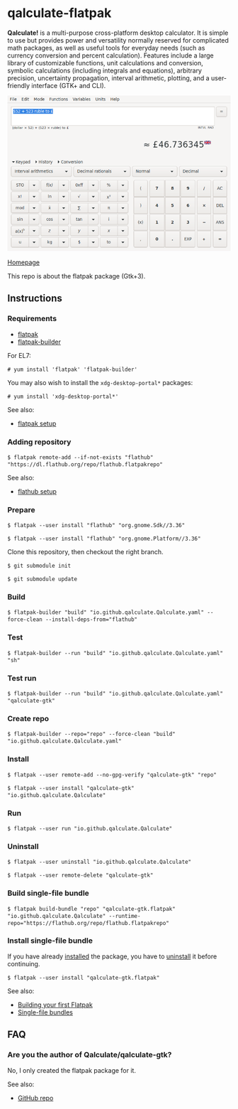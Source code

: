 # qalculate-flatpak

**Qalculate!** is a multi-purpose cross-platform desktop calculator. It is simple to use but provides power and versatility normally reserved for complicated math packages, as well as useful tools for everyday needs (such as currency conversion and percent calculation). Features include a large library of customizable functions, unit calculations and conversion, symbolic calculations (including integrals and equations), arbitrary precision, uncertainty propagation, interval arithmetic, plotting, and a user-friendly interface (GTK+ and CLI).

![qalculate-flatpak screenshot](qalculate-flatpak.png)

[Homepage](http://qalculate.github.io)

This repo is about the flatpak package (Gtk+3).

## Instructions

### Requirements

* [flatpak](https://github.com/flatpak/flatpak)
* [flatpak-builder](https://github.com/flatpak/flatpak-builder)

For EL7:

```
# yum install 'flatpak' 'flatpak-builder'
```

You may also wish to install the `xdg-desktop-portal*` packages:

```
# yum install 'xdg-desktop-portal*'
```

See also:

* [flatpak setup](https://flatpak.org/setup)

### Adding repository

```
$ flatpak remote-add --if-not-exists "flathub" "https://dl.flathub.org/repo/flathub.flatpakrepo"
```

See also:

* [flathub setup](http://docs.flatpak.org/en/latest/using-flatpak.html#add-a-remote)

### Prepare

```
$ flatpak --user install "flathub" "org.gnome.Sdk//3.36"
```

```
$ flatpak --user install "flathub" "org.gnome.Platform//3.36"
```

Clone this repository, then checkout the right branch.

```
$ git submodule init
```

```
$ git submodule update
```

### Build

```
$ flatpak-builder "build" "io.github.qalculate.Qalculate.yaml" --force-clean --install-deps-from="flathub"
```

### Test

```
$ flatpak-builder --run "build" "io.github.qalculate.Qalculate.yaml" "sh"
```

### Test run

```
$ flatpak-builder --run "build" "io.github.qalculate.Qalculate.yaml" "qalculate-gtk"
```

### Create repo

```
$ flatpak-builder --repo="repo" --force-clean "build" "io.github.qalculate.Qalculate.yaml"
```

### Install

```
$ flatpak --user remote-add --no-gpg-verify "qalculate-gtk" "repo"
```

```
$ flatpak --user install "qalculate-gtk" "io.github.qalculate.Qalculate"
```

### Run

```
$ flatpak --user run "io.github.qalculate.Qalculate"
```

### Uninstall

```
$ flatpak --user uninstall "io.github.qalculate.Qalculate"
```

```
$ flatpak --user remote-delete "qalculate-gtk"
```

### Build single-file bundle

```
$ flatpak build-bundle "repo" "qalculate-gtk.flatpak" "io.github.qalculate.Qalculate" --runtime-repo="https://flathub.org/repo/flathub.flatpakrepo"
```

### Install single-file bundle

If you have already [installed](#install) the package, you have to [uninstall](#uninstall) it before continuing.

```
$ flatpak --user install "qalculate-gtk.flatpak"
```

See also:

* [Building your first Flatpak](http://docs.flatpak.org/en/latest/first-build.html)
* [Single-file bundles](http://docs.flatpak.org/en/latest/single-file-bundles.html#single-file-bundles)

## FAQ

### Are you the author of Qalculate/qalculate-gtk?

No, I only created the flatpak package for it.

See also:

* [GitHub repo](https://github.com/Qalculate/qalculate-gtk)

